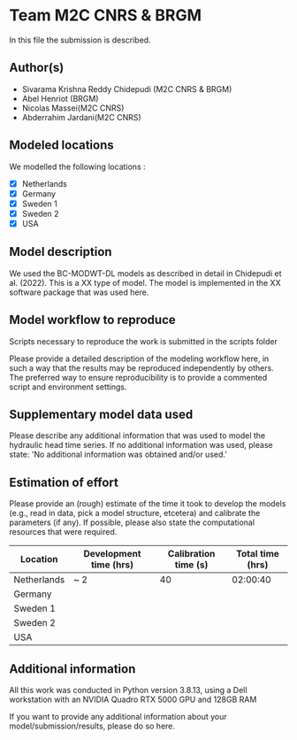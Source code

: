 # Team M2C CNRS & BRGM

In this file the submission is described. 

## Author(s)

- Sivarama Krishna Reddy Chidepudi (M2C CNRS & BRGM)
- Abel Henriot (BRGM)
- Nicolas Massei(M2C CNRS)
- Abderrahim Jardani(M2C CNRS) 

## Modeled locations

We modelled the following locations :

- [x] Netherlands
- [X] Germany
- [X] Sweden 1
- [X] Sweden 2
- [X] USA

## Model description

We used the BC-MODWT-DL models  as described in detail in Chidepudi et al. (2022). This is a XX type of model. The model is 
implemented in the XX software package that was used here.

## Model workflow to reproduce
Scripts necessary to reproduce the work is submitted in the scripts folder

Please provide a detailed description of the modeling workflow here, in such a way that the results may be 
reproduced independently by others. The preferred way to ensure reproducibility is to provide a commented script and 
environment settings.

## Supplementary model data used

Please describe any additional information that was used to model the hydraulic head time series. If no additional 
information was used, please state: 'No additional information was obtained and/or used.'

## Estimation of effort

Please provide an (rough) estimate of the time it took to develop the models (e.g., read in data, pick a model 
structure, etcetera) and calibrate the parameters (if any). If possible, please also state the computational resources that 
were required.

| Location    | Development time (hrs) | Calibration time (s) | Total time (hrs) | 
|-------------|------------------------|----------------------|------------------|
| Netherlands | ~ 2                    | 40                   | 02:00:40         |
| Germany     |                        |                      |                  |
| Sweden 1    |                        |                      |                  |
| Sweden 2    |                        |                      |                  |
| USA         |                        |                      |                  |

## Additional information
All this work was conducted in Python version 3.8.13, using a
Dell workstation with an NVIDIA Quadro RTX 5000 GPU and 128GB RAM

If you want to provide any additional information about your model/submission/results, please do so here.
